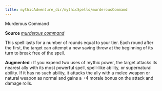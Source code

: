 ```yaml
---
title: mythicAdventure_dir/mythicSpells/murderousCommand
---
```

Murderous Command

**Source** [_murderous command_](ultimateMagi_dir/spells/murderousCommand#_murderous-command)

This spell lasts for a number of rounds equal to your tier. Each round after the first, the target can attempt a new saving throw at the beginning of its turn to break free of the spell.

**Augmented** : If you expend two uses of mythic power, the target attacks its nearest ally with its most powerful spell, spell-like ability, or supernatural ability. If it has no such ability, it attacks the ally with a melee weapon or natural weapon as normal and gains a +4 morale bonus on the attack and damage rolls.

